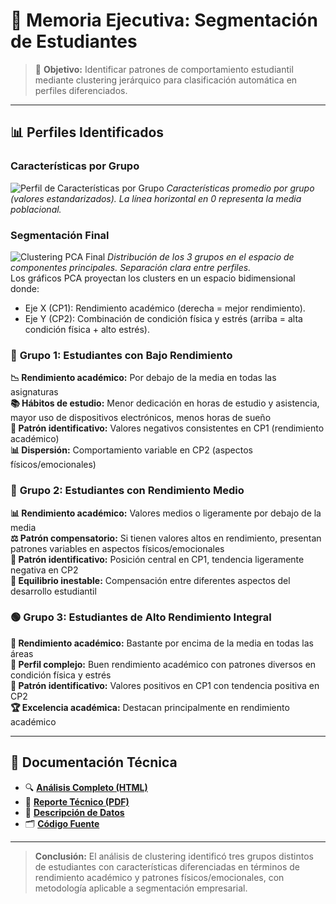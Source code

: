# 💼 Memoria Ejecutiva: Segmentación de Estudiantes

> 🎯 **Objetivo:** Identificar patrones de comportamiento estudiantil mediante clustering jerárquico para clasificación automática en perfiles diferenciados.

---

## 📊 Perfiles Identificados

### Características por Grupo
![Perfil de Características por Grupo](https://github.com/user-attachments/assets/4be0c515-7bce-44d8-a411-d07498bfacba)
*Características promedio por grupo (valores estandarizados). La línea horizontal en 0 representa la media poblacional.*

### Segmentación Final
![Clustering PCA Final]((https://github.com/user-attachments/assets/96daf296-e208-4b12-a320-1cae7679f4f4)
)
*Distribución de los 3 grupos en el espacio de componentes principales. Separación clara entre perfiles.*  
Los gráficos PCA proyectan los clusters en un espacio bidimensional donde:
-  Eje X (CP1): Rendimiento académico (derecha = mejor rendimiento).
-  Eje Y (CP2): Combinación de condición física y estrés (arriba = alta condición física + alto estrés).

### 🔴 **Grupo 1: Estudiantes con Bajo Rendimiento**

**📉 Rendimiento académico:** Por debajo de la media en todas las asignaturas  
**📚 Hábitos de estudio:** Menor dedicación en horas de estudio y asistencia, mayor uso de dispositivos electrónicos, menos horas de sueño  
**🎯 Patrón identificativo:** Valores negativos consistentes en CP1 (rendimiento académico)  
**📊 Dispersión:** Comportamiento variable en CP2 (aspectos físicos/emocionales)

### 🔵 **Grupo 2: Estudiantes con Rendimiento Medio**

**📊 Rendimiento académico:** Valores medios o ligeramente por debajo de la media  
**⚖️ Patrón compensatorio:** Si tienen valores altos en rendimiento, presentan patrones variables en aspectos físicos/emocionales  
**🎯 Patrón identificativo:** Posición central en CP1, tendencia ligeramente negativa en CP2  
**🔄 Equilibrio inestable:** Compensación entre diferentes aspectos del desarrollo estudiantil

### 🟢 **Grupo 3: Estudiantes de Alto Rendimiento Integral**

**🌟 Rendimiento académico:** Bastante por encima de la media en todas las áreas  
**💪 Perfil complejo:** Buen rendimiento académico con patrones diversos en condición física y estrés  
**🎯 Patrón identificativo:** Valores positivos en CP1 con tendencia positiva en CP2  
**🏆 Excelencia académica:** Destacan principalmente en rendimiento académico

---

## 📂 Documentación Técnica

- 🔍 **[Análisis Completo (HTML)](./code/analisis_clustering.html)**
- 📄 **[Reporte Técnico (PDF)](./code/analisis-clustering.pdf)**
- 💾 **[Descripción de Datos](./data/README.md)**
- 🗂️ **[Código Fuente](./code/)**

---

> **Conclusión:** El análisis de clustering identificó tres grupos distintos de estudiantes con características diferenciadas en términos de rendimiento académico y patrones físicos/emocionales, con metodología aplicable a segmentación empresarial.

